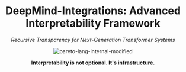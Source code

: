 <div align="center">

# DeepMind-Integrations: Advanced Interpretability Framework

*Recursive Transparency for Next-Generation Transformer Systems*



![pareto-lang-internal-modified](https://github.com/user-attachments/assets/2cd96cc9-1ad2-4579-8393-266e634272ff)



<strong>Interpretability is not optional. It's infrastructure.</strong>

</div>

